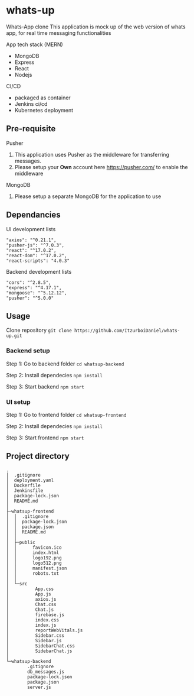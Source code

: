 # whats-up
Whats-App clone
This application is mock up of the web version of whats app, for real time messaging functionalities

App tech stack (MERN)
- MongoDB
- Express
- React
- Nodejs

CI/CD
- packaged as container
- Jenkins ci/cd
- Kubernetes deployment

## Pre-requisite
Pusher
1. This application uses Pusher as the middleware for transferring messages.
2. Please setup your **Own** account here https://pusher.com/ to enable the middleware

MongoDB
1. Please setup a separate MongoDB for the application to use

## Dependancies
UI development lists
```
"axios": "^0.21.1",
"pusher-js": "^7.0.3",
"react": "^17.0.2",
"react-dom": "^17.0.2",
"react-scripts": "4.0.3"
```

Backend development lists
```
"cors": "^2.8.5",
"express": "^4.17.1",
"mongoose": "^5.12.12",
"pusher": "^5.0.0"
```

## Usage
Clone repository
`git clone https://github.com/ItzurboiDaniel/whats-up.git`

### Backend setup
Step 1: Go to backend folder
`cd whatsup-backend`

Step 2: Install dependecies
`npm install`

Step 3: Start backend
`npm start`

### UI setup
Step 1: Go to frontend folder
`cd whatsup-frontend`

Step 2: Install dependecies
`npm install`

Step 3: Start frontend
`npm start`

## Project directory
```
.
│  .gitignore
│  deployment.yaml
│  Dockerfile
│  Jenkinsfile
│  package-lock.json
│  README.md
│
├─whatsup-frontend
│  │  .gitignore
│  │  package-lock.json
│  │  package.json
│  │  README.md
│  │
│  ├─public
│  │      favicon.ico
│  │      index.html
│  │      logo192.png
│  │      logo512.png
│  │      manifest.json
│  │      robots.txt
│  │
│  └─src
│          App.css
│          App.js
│          axios.js
│          Chat.css
│          Chat.js
│          firebase.js
│          index.css
│          index.js
│          reportWebVitals.js
│          Sidebar.css
│          Sidebar.js
│          SidebarChat.css
│          SidebarChat.js
│
└─whatsup-backend
        .gitignore
        db_messages.js
        package-lock.json
        package.json
        server.js
```



